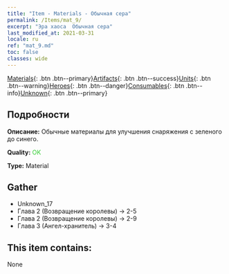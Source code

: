 ```yaml
---
title: "Item - Materials - Обычная сера"
permalink: /Items/mat_9/
excerpt: "Эра хаоса  Обычная сера"
last_modified_at: 2021-03-31
locale: ru
ref: "mat_9.md"
toc: false
classes: wide
---
```

 [Materials](/ru/Items/){: .btn .btn--primary}[Artifacts](/ru/Items/Artifacts/){: .btn .btn--success}[Units](/ru/Items/Units/){: .btn .btn--warning}[Heroes](/ru/Items/Heroes/){: .btn .btn--danger}[Consumables](/ru/Items/Consumables/){: .btn .btn--info}[Unknown](/ru/Items/Unknown/){: .btn .btn--primary}

## Подробности
 **Описание:** Обычные материалы для улучшения снаряжения c зеленого до синего.

 **Quality:** <span style="color: #32CD32">OK</span>

 **Type:** Material

## Gather

*    Unknown_17 
*    Глава 2 (Возвращение королевы) -> 2-5 
*    Глава 2 (Возвращение королевы) -> 2-9 
*    Глава 3 (Ангел-хранитель) -> 3-4 

## This item contains:

  None

